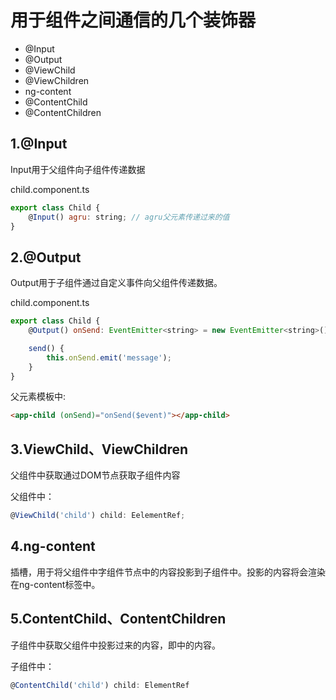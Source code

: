 # 用于组件之间通信的几个装饰器

- @Input
- @Output
- @ViewChild
- @ViewChildren
- ng-content
- @ContentChild
- @ContentChildren

## 1.@Input
Input用于父组件向子组件传递数据

child.component.ts

```js
export class Child {
    @Input() agru: string; // agru父元素传递过来的值
}
```

## 2.@Output
Output用于子组件通过自定义事件向父组件传递数据。

child.component.ts
```js
export class Child {
    @Output() onSend: EventEmitter<string> = new EventEmitter<string>();

    send() {
        this.onSend.emit('message');
    }
}
```

父元素模板中:
```html
<app-child (onSend)="onSend($event)"></app-child>
```

## 3.ViewChild、ViewChildren
父组件中获取通过DOM节点获取子组件内容

父组件中：
```js
@ViewChild('child') child: EelementRef;
```

## 4.ng-content
插槽，用于将父组件中字组件节点中的内容投影到子组件中。投影的内容将会渲染在ng-content标签中。

## 5.ContentChild、ContentChildren
子组件中获取父组件中投影过来的内容，即<ng-content></ng-content>中的内容。

子组件中：
```js
@ContentChild('child') child: ElementRef
```